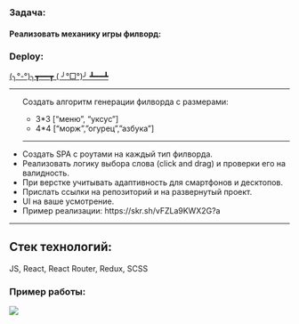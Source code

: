 <h3>Задача: <h4>Реализовать механику игры филворд:</h4></h3>

<h3> Deploy: </h3>
<a href="https://fillword-test-lhgb3uzi4-vskorop.vercel.app/"> (╮°-°)╮┳━━┳ ( ╯°□°)╯ ┻━━┻</a>
<hr/>
<ul>
  Создать алгоритм генерации филворда с размерами:
  <ul>
<li>3*3 [“меню”, “уксус”]</li>
<li>4*4 [“морж”,”огурец”,”азбука”]</li>
</ul>
<hr/>
  
  
<li>Создать SPA с роутами на каждый тип филворда.</li>
<li>Реализовать логику выбора слова (click and drag) и проверки его на валидность.</li>
<li>При верстке учитывать адаптивность для смартфонов и десктопов.</li>
<li>Прислать ссылки на репозиторий и на развернутый проект.</li>
<li>UI на ваше усмотрение.</li>
<li>Пример реализации:
https://skr.sh/vFZLa9KWX2G?a</li>
</ul>
<hr/>
<h2>Стек технологий:</h2>
JS, React, React Router, Redux, SCSS
<h3>Пример работы:</h3>
<img src="https://github.com/vskorop/fillword/blob/main/public/example.gif"/>
